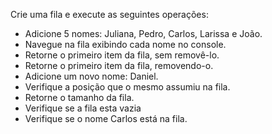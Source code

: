 Crie uma fila e execute as seguintes operações:

* Adicione 5 nomes: Juliana, Pedro, Carlos, Larissa e João.
* Navegue na fila exibindo cada nome no console.
* Retorne o primeiro item da fila, sem removê-lo.
* Retorne o primeiro item da fila, removendo-o.
* Adicione um novo nome: Daniel.
* Verifique a posição que o mesmo assumiu na fila.
* Retorne o tamanho da fila.
* Verifique se a fila esta vazia
* Verifique se o nome Carlos está na fila.


